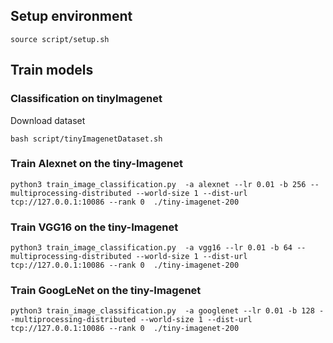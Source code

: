 

## Setup environment


```Shell
source script/setup.sh
```

## Train models


### Classification on tinyImagenet

Download dataset
```Shell
bash script/tinyImagenetDataset.sh
```

### Train Alexnet on the tiny-Imagenet

```Shell
python3 train_image_classification.py  -a alexnet --lr 0.01 -b 256 --multiprocessing-distributed --world-size 1 --dist-url tcp://127.0.0.1:10086 --rank 0  ./tiny-imagenet-200
```

### Train VGG16 on the tiny-Imagenet


```Shell
python3 train_image_classification.py  -a vgg16 --lr 0.01 -b 64 --multiprocessing-distributed --world-size 1 --dist-url tcp://127.0.0.1:10086 --rank 0  ./tiny-imagenet-200
```

### Train GoogLeNet on the tiny-Imagenet


```Shell
python3 train_image_classification.py  -a googlenet --lr 0.01 -b 128 --multiprocessing-distributed --world-size 1 --dist-url tcp://127.0.0.1:10086 --rank 0  ./tiny-imagenet-200
```